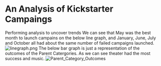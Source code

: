 # An Analysis of Kickstarter Campaings
Performing analysis to uncover trends
We can see that May was the best month to launch campains on the below line graph, and January, June, July and October all had about the same number of failed campaigns launched.
![linegraph.png](path/to/linegraph.png)
The below bar graph is just a representation of the outcomes of the Parent Catergories. As we can see theater had the most success and music.
![Parent_Category_Outcomes](path/to/Parent_Catergory_Outcomes.png)
